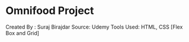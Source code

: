 # Omnifood Project

Created By : Suraj Birajdar
Source: Udemy
Tools Used: HTML, CSS [Flex Box and Grid]
